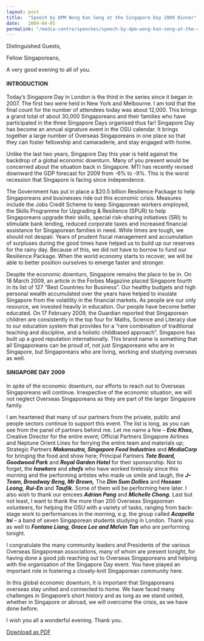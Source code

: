 ```yaml
---
layout: post
title:  "Speech by DPM Wong Kan Seng at the Singapore Day 2009 Dinner"
date:   2009-04-05
permalink: "/media-centre/speeches/speech-by-dpm-wong-kan-seng-at-the-singapore-day-2009-dinner"
---
```


<p>Distinguished Guests,
  
Fellow Singaporeans,

A very good evening to all of you.</p>

#### **INTRODUCTION**

Today’s Singapore Day in London is the third in the series since it began in 2007. The first two were held in New York and Melbourne. I am told that the final count for the number of attendees today was about 12,000. This brings a grand total of about 30,000 Singaporeans and their families who have participated in the three Singapore Days organised thus far! Singapore Day has become an annual signature event in the OSU calendar. It brings together a large number of Overseas Singaporeans in one place so that they can foster fellowship and camaraderie, and stay engaged with home.

Unlike the last two years, Singapore Day this year is held against the backdrop of a global economic downturn. Many of you present would be concerned about the situation back in Singapore. MTI has recently revised downward the GDP forecast for 2009 from -6% to -9%. This is the worst recession that Singapore is facing since independence. 

The Government has put in place a $20.5 billion Resilience Package to help Singaporeans and businesses ride out this economic crisis. Measures include the Jobs Credit Scheme to keep Singaporean workers employed, the Skills Programme for Upgrading & Resilience (SPUR) to help Singaporeans upgrade their skills, special risk-sharing initiatives (SRI) to stimulate bank lending, reduced corporate taxes and increased financial assistance for Singaporean families in need. While times are tough, we should not despair. Years of prudent fiscal management and accumulation of surpluses during the good times have helped us to build up our reserves for the rainy day. Because of this, we did not have to borrow to fund our Resilience Package. When the world economy starts to recover, we will be able to better position ourselves to emerge faster and stronger. 

Despite the economic downturn, Singapore remains the place to be in. On 18 March 2009, an article in the Forbes Magazine placed Singapore fourth in its list of 127 “Best Countries for Business”. Our healthy budgets and high personal wealth accumulated over the years have helped to insulate Singapore from the volatility in the financial markets. As people are our only resource, we invested heavily in education. Our people have become better educated. On 17 February 2009, the Guardian reported that Singaporean children are consistently in the top four for Maths, Science and Literacy due to our education system that provides for a “rare combination of traditional teaching and discipline, and a holistic childbased approach”. Singapore has built up a good reputation internationally. This brand name is something that all Singaporeans can be proud of, not just Singaporeans who are in Singapore, but Singaporeans who are living, working and studying overseas as well.

#### **SINGAPORE DAY 2009**

In spite of the economic downturn, our efforts to reach out to Overseas Singaporeans will continue. Irrespective of the economic situation, we will not neglect Overseas Singaporeans as they are part of the larger Singapore family.

I am heartened that many of our partners from the private, public and people sectors continue to support this event. The list is long, as you can see from the panel of partners behind me. Let me name a few – _**Eric Khoo,**_ Creative Director for the entire event; Official Partners Singapore Airlines and Neptune Orient Lines for ferrying the entire team and materials up; Strategic Partners _**Makansutra, Singapore Food Industries**_ and _**MediaCorp**_ for bringing the food and show here; Principal Partners _**Tote Board, Goodwood Park**_ and _**Royal Garden Hotel**_ for their sponsorship. Not to forget, the _**hawkers**_ and _**chefs**_ who have worked tirelessly since this morning and the performing artistes who made us smile and laugh, the _**J–Team, Broadway Beng, Mr Brown,**_ The _**Dim Sum Dollies**_ and _**Hossan Leong,**_ _**Rui-En**_ and _**Taufik.**_ Some of them will be performing here later. I also wish to thank our emcees _**Adrian Pang**_ and _**Michelle Chong.**_ Last but not least, I want to thank the more than 200 Overseas Singaporean volunteers, for helping the OSU with a variety of tasks, ranging from back-stage work to performances in the morning, e.g. the group called _**Acapella Ini**_ – a band of seven Singaporean students studying in London. Thank you as well to _**Fontane Liang, Grace Lee and Melvin Tan**_ who are performing tonight.

I congratulate the many community leaders and Presidents of the various Overseas Singaporean associations, many of whom are present tonight, for having done a good job reaching out to Overseas Singaporeans and helping with the organisation of the Singapore Day event. You have played an important role in fostering a closely-knit Singaporean community here. 

In this global economic downturn, it is important that Singaporeans overseas stay united and connected to home. We have faced many challenges in Singapore’s short history and as long as we stand united, whether in Singapore or abroad, we will overcome the crisis, as we have done before. 

I wish you all a wonderful evening. Thank you.

[Download as PDF](https://www.strategygroup.gov.sg/media-centre/speeches/article/GetPdf/speech-by-dpm-wong-kan-seng-at-the-singapore-day-2009-dinner/)
